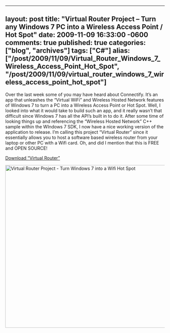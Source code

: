   ---
  layout: post
  title: "Virtual Router Project – Turn any Windows 7 PC into a Wireless Access Point / Hot Spot"
  date: 2009-11-09 16:33:00 -0600
  comments: true
  published: true
  categories: ["blog", "archives"]
  tags: ["C#"]
  alias: ["/post/2009/11/09/Virtual_Router_Windows_7_Wireless_Access_Point_Hot_Spot", "/post/2009/11/09/virtual_router_windows_7_wireless_access_point_hot_spot"]
  ---
<!-- more -->
<p>Over the last week some of you may have heard about Connectify. It&rsquo;s an app that unleashes the &ldquo;Virtual WiFi&rdquo; and Wireless Hosted Network features of Windows 7 to turn a PC into a Wireless Access Point or Hot Spot. Well, I looked into what it would take to build such an app, and it really wasn&rsquo;t that difficult since Windows 7 has all the API&rsquo;s built in to do it. After some time of looking things up and referencing the &ldquo;Wireless Hosted Network&rdquo; C++ sample within the WIndows 7 SDK, I now have a nice working version of the application to release. I&rsquo;m calling this project &ldquo;Virtual Router&rdquo; since it essentially allows you to host a software based wireless router from your laptop or other PC with a Wifi card. Oh, and did I mention that this is FREE and OPEN SOURCE!</p>
<p><a href="http://virtualrouter.codeplex.com">Download &ldquo;Virtual Router&rdquo;</a></p>
<p><a href="http://virtualrouter.codeplex.com"><img style="border: 0;" src="http://i3.codeplex.com/Project/Download/FileDownload.aspx?ProjectName=virtualrouter&amp;DownloadId=93542" border="0" alt="Virtual Router Project - Turn Windows 7 into a Wifi Hot Spot" width="891" height="515" /></a></p>
